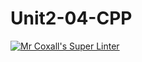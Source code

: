 # Unit2-04-CPP
[![Mr Coxall's Super Linter](https://github.com/ICS3U-C-Programming-YomaO/Unit2-04-CPP/workflows/Mr%20Coxall's%20Super%20Linter/badge.svg)](https://github.com/ICS3U-C-Programming-YomaO/Unit2-04-CPP/actions/)
